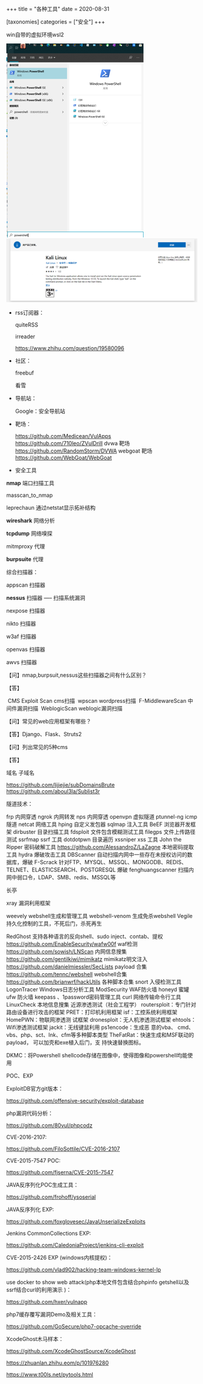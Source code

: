 +++
title = "各种工具"
date = 2020-08-31

[taxonomies]
categories = ["安全"]
+++

win自带的虚拟环境wsl2
<!-- more -->

<img src="images/各种工具/cb0987a549698f5daf12a2666b12dd3.png" alt="cb0987a549698f5daf12a2666b12dd3" style="zoom: 50%;" />

<img src="images/各种工具/e793c5c86efad1366e5ffc339308bb8.png" alt="e793c5c86efad1366e5ffc339308bb8" style="zoom: 50%;" />

- rss订阅器：

  quiteRSS

  irreader

  https://www.zhihu.com/question/19580096

  

- 社区：

  freebuf

  看雪

  

- 导航站：

  Google：安全导航站



- 靶场：

  https://github.com/Medicean/VulApps
  https://github.com/710leo/ZVulDrill
  dvwa 靶场
  https://github.com/RandomStorm/DVWA
  webgoat 靶场
  https://github.com/WebGoat/WebGoat



- 安全工具

**nmap** 端口扫描工具

masscan_to_nmap

leprechaun 通过netstat显示拓补结构

**wireshark** 网络分析

**tcpdump** 网络嗅探

mitmproxy 代理

**burpsuite** 代理





综合扫描器：

appscan 扫描器

**nessus** 扫描器 —– 扫描系统漏洞

nexpose 扫描器

nikto 扫描器

w3af 扫描器

openvas 扫描器

awvs 扫描器



【问】nmap,burpsuit,nessus这些扫描器之间有什么区别？

【答】

​			CMS Exploit Scan cms扫描
​					wpscan wordpress扫描
​					F-MiddlewareScan 中间件漏洞扫描
​					WeblogicScan weblogic漏洞扫描



【问】常见的web应用框架有哪些？

【答】Django、Flask、Struts2



【问】列出常见的5种cms

【答】



域名
		子域名



https://github.com/lijiejie/subDomainsBrute
		https://github.com/aboul3la/Sublist3r



隧道技术：

frp 内网穿透
		ngrok 内网转发
		nps 内网穿透
		openvpn 虚拟隧道
		ptunnel-ng icmp 隧道
		netcat 网络工具
		hping 自定义发包器
		sqlmap 注入工具
		BeEF 浏览器开发框架
		dirbuster 目录扫描工具
		fdsploit 文件包含模糊测试工具
		filegps 文件上传路径测试
		ssrfmap ssrf 工具
		dotdotpwn 目录遍历
		xssniper xss 工具
		John the Ripper 密码破解工具
		https://github.com/AlessandroZ/LaZagne 本地密码提取工具
		hydra 爆破攻击工具
		DBScanner 自动扫描内网中一些存在未授权访问的数据库，爆破
		F-Scrack 针对FTP、MYSQL、MSSQL、MONGODB、REDIS、TELNET、ELASTICSEARCH、POSTGRESQL 爆破
		fenghuangscanner 扫描内网中弱口令，LDAP、SMB、redis、MSSQL等



长亭

xray 漏洞利用框架

weevely webshell生成和管理工具 webshell-venom 生成免杀webshell Vegile 持久化控制的工具，不死后门，杀死再生

RedGhost 支持各种语言的反向shell、sudo inject、contab、提权
		https://github.com/EnableSecurity/wafw00f waf检测
		https://github.com/sowish/LNScan 内网信息搜集
		https://github.com/gentilkiwi/mimikatz mimikatz明文注入
		https://github.com/danielmiessler/SecLists payload 合集
		https://github.com/tennc/webshell webshell合集
		https://github.com/brianwrf/hackUtils 各种脚本合集
		snort 入侵检测工具 LogonTracer Windows日志分析工具 ModSecurity WAF防火墙
		honeyd 蜜罐
		ufw 防火墙
		keepass 、1password密码管理工具
		curl 网络传输命令行工具
		LinuxCheck 本地信息搜集
		近源渗透测试（社会工程学）
		routersploit：专门针对路由设备进行攻击的框架 PRET：打印机利用框架 isf：工控系统利用框架 HomePWN：物联网渗透测								试框架 dronesploit：无人机渗透测试框架 ehtools：Wifi渗透测试框架 jackit：无线键鼠利用 ps1encode：生成恶								意的vba、			cmd、vbs、php、sct、lnk、cfm等多种脚本类型 TheFatRat：快速生成和MSF联动的payload，								可以加壳和exe植入后门，支		持快速替换图标。 

DKMC：将Powershell shellcode存储在图像中，使得图像和powershell均能使用



POC、EXP

ExploitDB官方git版本：

https://github.com/offensive-security/exploit-database

php漏洞代码分析：

https://github.com/80vul/phpcodz

CVE-2016-2107:

https://github.com/FiloSottile/CVE-2016-2107

CVE-2015-7547 POC:

https://github.com/fjserna/CVE-2015-7547 

JAVA反序列化POC生成工具： 

https://github.com/frohoff/ysoserial 

JAVA反序列化 EXP: 

https://github.com/foxglovesec/JavaUnserializeExploits 

Jenkins CommonCollections EXP: 

https://github.com/CaledoniaProject/jenkins-cli-exploit 

CVE-2015-2426 EXP (windows内核提权)：

https://github.com/vlad902/hacking-team-windows-kernel-lp 

use docker to show web attack(php本地文件包含结合phpinfo getshell以及ssrf结合curl的利用演示 )：

https://github.com/hxer/vulnapp 

php7缓存覆写漏洞Demo及相关工具： 

https://github.com/GoSecure/php7-opcache-override 

XcodeGhost木马样本：

https://github.com/XcodeGhostSource/XcodeGhost 



https://zhuanlan.zhihu.eom/p/101976280

https://www.t00ls.net/pytools.html